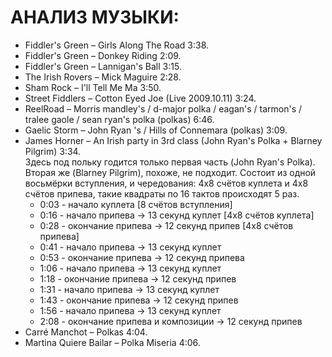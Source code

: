 АНАЛИЗ МУЗЫКИ:
==============
- Fiddler's Green – Girls Along The Road 3:38.
- Fiddler's Green – Donkey Riding 2:09.
- Fiddler's Green – Lannigan's Ball 3:15.
- The Irish Rovers – Mick Maguire 2:28.
- Sham Rock – I'll Tell Me Ma 3:50.
- Street Fiddlers – Cotton Eyed Joe (Live 2009.10.11) 3:24.
- ReelRoad – Morris mandley's / d-major polka / eagan's / tarmon's / tralee gaole / sean ryan's polka (polkas) 6:46.
- Gaelic Storm – John Ryan 's / Hills of Connemara (polkas) 3:09.
- James Horner – An Irish party in 3rd class (John Ryan's Polka + Blarney Pilgrim) 3:34.  
  Здесь под польку годится только первая часть (John Ryan's Polka). Вторая же (Blarney Pilgrim), похоже, не подходит. Состоит из одной восьмёрки вступления, и чередования:  4x8 счётов куплета и 4x8 счётов припева, такие квадраты по 16 тактов происходят 5 раз.  
  - 0:03 - начало куплета [8 счётов вступления]
  - 0:16 - начало припева -> 13 секунд куплет [4x8 счётов куплета]
  - 0:28 - окончание припева -> 12 секунд припев [4x8 счётов припева]
  - 0:41 - начало припева -> 13 секунд куплет
  - 0:53 - окончание припева -> 12 секунд припева
  - 1:06 - начало припева -> 13 секунд куплет
  - 1:18 - окончание припева -> 12 секунд припев
  - 1:31 - начало припева -> 13 секунд куплет
  - 1:43 - окончание припева -> 12 секунд припев
  - 1:56 - начало припева -> 13 секунд куплет
  - 2:08 - окончание припева и композиции -> 12 секунд припев
- Carré Manchot – Polkas 4:04.
- Martina Quiere Bailar – Polka Miseria 4:06.
